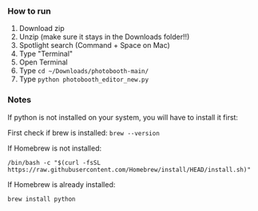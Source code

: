 ### How to run

1. Download zip
2. Unzip (make sure it stays in the Downloads folder!!)
4. Spotlight search (Command + Space on Mac)
5. Type "Terminal"
6. Open Terminal
7. Type `cd ~/Downloads/photobooth-main/`
8. Type `python photobooth_editor_new.py`

### Notes

If python is not installed on your system, you will have to install it first:

First check if brew is installed: `brew --version`

If Homebrew is not installed:
```
/bin/bash -c "$(curl -fsSL https://raw.githubusercontent.com/Homebrew/install/HEAD/install.sh)"
```

If Homebrew is already installed:
```
brew install python
```
